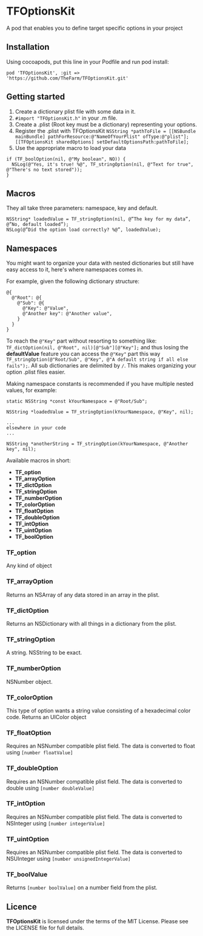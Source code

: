 # TFOptionsKit
A pod that enables you to define target specific options in your project

## Installation
Using cocoapods, put this line in your Podfile and run pod install:
```
pod 'TFOptionsKit', :git => 'https://github.com/TheFarm/TFOptionsKit.git'
```


## Getting started
1. Create a dictionary plist file with some data in it.
2. ```#import "TFOptionsKit.h"``` in your .m file.
3. Create a .plist (Root key must be a dictionary) representing your options.
4. Register the .plist with TFOptionsKit ```NSString *pathToFile = [[NSBundle mainBundle] pathForResource:@"NameOfYourPlist" ofType:@"plist"]; 
[[TFOptionsKit sharedOptions] setDefaultOptionsPath:pathToFile];```
5. Use the appropriate macro to load your data
```
if (TF_boolOption(nil, @"My boolean", NO)) {
  NSLog(@"Yes, it's true! %@", TF_stringOption(nil, @"Text for true", @"There's no text stored"));
}
```
## Macros
They all take three parameters: namespace, key and default.
```
NSString* loadedValue = TF_stringOption(nil, @”The key for my data”, @”No, default loaded”);
NSLog(@”Did the option load correctly? %@”, loadedValue);
```

## Namespaces
You might want to organize your data with nested dictionaries but still have easy access to it,
here's where namespaces comes in. 

For example, given the following dictionary structure:
```
@{
  @"Root": @{
    @"Sub": @{
      @"Key": @"Value",
      @"Another key": @"Another value",
    }
  }
}
```
To reach the ```@"Key"``` part without resorting to something like: ```TF_dictOption(nil, @"Root", nil)[@"Sub"][@"Key"];``` and thus losing the **defaultValue** feature you can access the ```@"Key"``` part this way ```TF_stringOption(@"Root/Sub", @"Key", @"A default string if all else fails");```. All sub dictionaries are delimited by ```/```. This makes organizing your option .plist files easier.

Making namespace constants is recommended if you have multiple nested values, for example:
```
static NSString *const kYourNamespace = @"Root/Sub";

NSString *loadedValue = TF_stringOption(kYourNamespace, @"Key", nil);

...
elsewhere in your code
...

NSString *anotherString = TF_stringOption(kYourNamespace, @"Another key", nil);
```

Available macros in short:
* **TF_option**
* **TF_arrayOption**
* **TF_dictOption**
* **TF_stringOption**
* **TF_numberOption**
* **TF_colorOption**
* **TF_floatOption**
* **TF_doubleOption**
* **TF_intOption**
* **TF_uintOption**
* **TF_boolOption**

### TF_option
Any kind of object

### TF_arrayOption
Returns an NSArray of any data stored in an array in the plist.

### TF_dictOption
Returns an NSDictionary with all things in a dictionary from the plist.

### TF_stringOption
A string. NSString to be exact.

### TF_numberOption
NSNumber object.

### TF_colorOption
This type of option wants a string value consisting of a hexadecimal color code.
Returns an UIColor object

### TF_floatOption
Requires an NSNumber compatible plist field. The data is converted to float using ```[number floatValue]```

### TF_doubleOption
Requires an NSNumber compatible plist field. The data is converted to double using ```[number doubleValue]```

### TF_intOption
Requires an NSNumber compatible plist field. The data is converted to NSInteger using ```[number integerValue]```

### TF_uintOption
Requires an NSNumber compatible plist field. The data is converted to NSUInteger using ```[number unsignedIntegerValue]```

### TF_boolValue
Returns ```[number boolValue]``` on a number field from the plist.

## Licence

**TFOptionsKit** is licensed under the terms of the MIT License. Please see the LICENSE file for full details.
